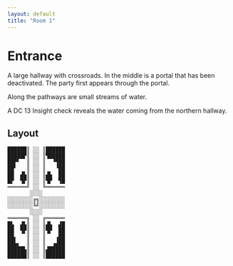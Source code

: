 ```yaml
---
layout: default
title: "Room 1"
---
```


# Entrance

A large hallway with crossroads. In the middle is a portal that has been deactivated. The party first appears through the portal.

Along the pathways are small streams of water.

A DC 13 Insight check reveals the water coming from the northern hallway.

## Layout

```
██████║ ░░ ║██████
█████▛║ ░░ ║▜█████
██▛▘  ║ ░░ ║  ▝▜██
██▘   ║ ░░ ║   ▝██
██  ▟▙║ ░░ ║▟▙  ██
█▛  ▜▛║ ░░ ║▜▛  ▜█
══════╝ ░░ ╚══════
       ░░░░       
░░░░░░░░╔╗░░░░░░░░
░░░░░░░░╚╝░░░░░░░░
       ░░░░       
══════╗ ░░ ╔══════
█▙  ▟▙║ ░░ ║▟▙  ▟█
██  ▜▛║ ░░ ║▜▛  ██
██▖   ║ ░░ ║   ▗██
██▙▖  ║ ░░ ║  ▗▟██
█████▙║ ░░ ║▟█████
██████║ ░░ ║██████
```
